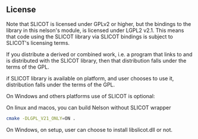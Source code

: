 ## License

Note that SLICOT is licensed under GPLv2 or higher, but the bindings
to the library in this nelson's module, is licensed under LGPL2 v2.1.
This means that code using the SLICOT library via SLICOT bindings is subject to SLICOT's licensing terms.

If you distribute a derived or combined work, i.e. a program that links to and is distributed with the SLICOT library, then that distribution falls under the terms of the GPL.

if SLICOT library is available on platform, and user chooses to use it, distribution falls under the terms of the GPL.

On Windows and others platforms use of SLICOT is optional:

On linux and macos, you can build Nelson without SLICOT wrapper
```bash
cmake -DLGPL_V21_ONLY=ON .
```

On Windows, on setup, user can choose to install libslicot.dll or not.
